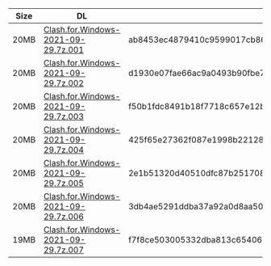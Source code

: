 |    Size   |     DL  | sha512sum |
|  ---  |  ---  |  ---  |
| 20MB | [Clash.for.Windows-2021-09-29.7z.001](https://cdn.jsdelivr.net/gh/appleians/cfw_intel@main/Clash.for.Windows-2021-09-29.7z.001) | ab8453ec4879410c9599017cb86885c99d19076782b497fc71ff78380352b0d0eaf244fb6d54acd1a1735c964eb78c8667d4e0deeb3dac4461bd7ea28d41dca2 |
| 20MB | [Clash.for.Windows-2021-09-29.7z.002](https://cdn.jsdelivr.net/gh/appleians/cfw_intel@main/Clash.for.Windows-2021-09-29.7z.002) | d1930e07fae66ac9a0493b90fbe77748f1851a012ebba82f314a8ff8c696d9882cb78b553cb7b7b2ce8e0357e550a480833ce3f4bc9ce7037d8a2551c65db307 |
| 20MB | [Clash.for.Windows-2021-09-29.7z.003](https://cdn.jsdelivr.net/gh/appleians/cfw_intel@main/Clash.for.Windows-2021-09-29.7z.003) | f50b1fdc8491b18f7718c657e12b600610605546d3a5b9668bd8aec8606a25c4fb00cdd5bb4452a1560b6255d291f4d7c5050e4636789769ce14d0f18a4fafc2 |
| 20MB | [Clash.for.Windows-2021-09-29.7z.004](https://cdn.jsdelivr.net/gh/appleians/cfw_intel@main/Clash.for.Windows-2021-09-29.7z.004) | 425f65e27362f087e1998b22128b39de2ddc0432a8a123cee43f9719fc91acd3b11d8fad47bccbe2bc60ea0fae7474f0827f71206d41f012d8d44ab83baed1db |
| 20MB | [Clash.for.Windows-2021-09-29.7z.005](https://cdn.jsdelivr.net/gh/appleians/cfw_intel@main/Clash.for.Windows-2021-09-29.7z.005) | 2e1b51320d40510dfc87b251708a9fc7d23db160510865c4f89f157007a910916c6e52be70e84009f169efecb5a518f43d8839bf76a0c319d3a5fdabad788df9 |
| 20MB | [Clash.for.Windows-2021-09-29.7z.006](https://cdn.jsdelivr.net/gh/appleians/cfw_intel@main/Clash.for.Windows-2021-09-29.7z.006) | 3db4ae5291ddba37a92a0d8aa50b9fa0e4303ff242da4b4eca928ca7a039f8cd8c0cf93098fc836087d09695cabe4731498ddaa76d11d4d59f6a7d8bcbbed97f |
| 19MB | [Clash.for.Windows-2021-09-29.7z.007](https://cdn.jsdelivr.net/gh/appleians/cfw_intel@main/Clash.for.Windows-2021-09-29.7z.007) | f7f8ce503005332dba813c6540663c344f6e943f54d0b14b88852da0f8e84ba1b097149569172f18f0f9bb5c6a531f8df2c08d1df5f5e54994c2a3feca8f4b77 |
